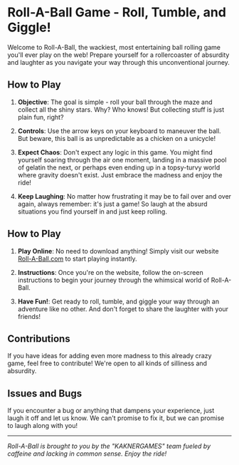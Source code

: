 # Roll-A-Ball Game - Roll, Tumble, and Giggle!

Welcome to Roll-A-Ball, the wackiest, most entertaining ball rolling game you'll ever play on the web! Prepare yourself for a rollercoaster of absurdity and laughter as you navigate your way through this unconventional journey.

## How to Play

1. **Objective**: The goal is simple - roll your ball through the maze and collect all the shiny stars. Why? Who knows! But collecting stuff is just plain fun, right?

2. **Controls**: Use the arrow keys on your keyboard to maneuver the ball. But beware, this ball is as unpredictable as a chicken on a unicycle!

3. **Expect Chaos**: Don't expect any logic in this game. You might find yourself soaring through the air one moment, landing in a massive pool of gelatin the next, or perhaps even ending up in a topsy-turvy world where gravity doesn't exist. Just embrace the madness and enjoy the ride!

4. **Keep Laughing**: No matter how frustrating it may be to fail over and over again, always remember: it's just a game! So laugh at the absurd situations you find yourself in and just keep rolling.

## How to Play

1. **Play Online**: No need to download anything! Simply visit our website [Roll-A-Ball.com](https://www.rollaball.com) to start playing instantly.

2. **Instructions**: Once you're on the website, follow the on-screen instructions to begin your journey through the whimsical world of Roll-A-Ball.

3. **Have Fun!**: Get ready to roll, tumble, and giggle your way through an adventure like no other. And don't forget to share the laughter with your friends!

## Contributions

If you have ideas for adding even more madness to this already crazy game, feel free to contribute! We're open to all kinds of silliness and absurdity.

## Issues and Bugs

If you encounter a bug or anything that dampens your experience, just laugh it off and let us know. We can't promise to fix it, but we can promise to laugh along with you!

---

*Roll-A-Ball is brought to you by the "KAKNERGAMES" team fueled by caffeine and lacking in common sense. Enjoy the ride!*
